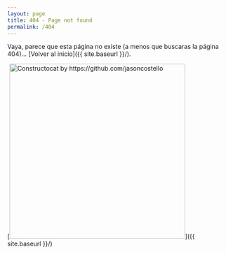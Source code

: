```yaml
---
layout: page
title: 404 - Page not found
permalink: /404
---
```


Vaya, parece que esta página no existe (a menos que buscaras la página 404)... [Volver al inicio]({{ site.baseurl }}/).

[<img src="{{ site.baseurl }}/images/404.jpg" alt="Constructocat by https://github.com/jasoncostello" style="width: 400px;"/>]({{ site.baseurl }}/)
